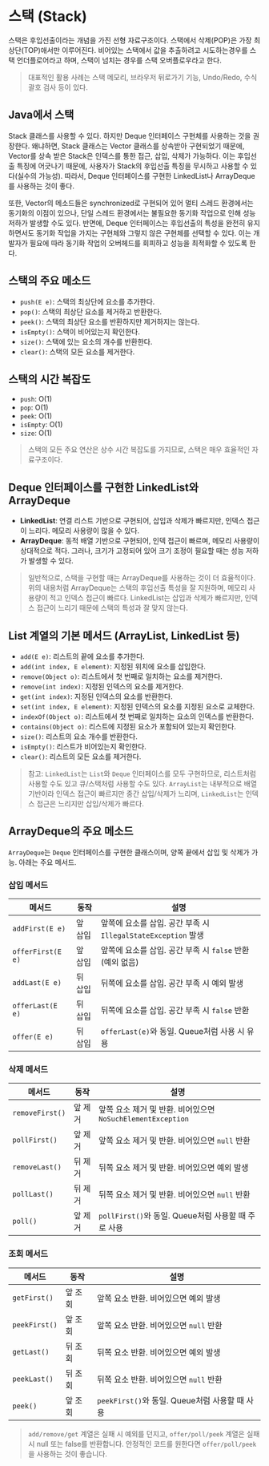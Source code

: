 # 스택 (Stack)
스택은 후입선출이라는 개념을 가진 선형 자료구조이다. 스택에서 삭제(POP)은 가장 최상단(TOP)애서만 이루어진다.
비어있는 스택에서 값을 추출하려고 시도하는경우를 스택 언더플로어라고 하며, 스택이 넘치는 경우를 스택 오버플로우라고 한다.
> 대표적인 활용 사례는 스택 메모리, 브라우저 뒤로가기 기능, Undo/Redo, 수식 괄호 검사 등이 있다.

## Java에서 스택
Stack 클래스를 사용할 수 있다. 하지만 Deque 인터페이스 구현체를 사용하는 것을 권장한다.
왜냐하면, Stack 클래스는 Vector 클래스를 상속받아 구현되었기 때문에, Vector를 상속 받은 Stack은 인덱스를 통한 접근, 삽입, 삭제가 가능하다. 이는 후입선출 특징에 어긋나기 때문에, 사용자가 Stack의 후입선출 특징을 무시하고 사용할 수 있다(실수의 가능성). 따라서, Deque 인터페이스를 구현한 LinkedList나 ArrayDeque를 사용하는 것이 좋다.

또한, Vector의 메소드들은 synchronized로 구현되어 있어 멀티 스레드 환경에서는 동기화의 이점이 있으나, 단일 스레드 환경에서는 불필요한 동기화 작업으로 인해 성능 저하가 발생할 수도 있다.
반면에, Deque 인터페이스는 후입선출의 특성을 완전히 유지하면서도 동기화 작업을 가지는 구현체와 그렇지 않은 구현체를 선택할 수 있다. 이는 개발자가 필요에 따라 동기화 작업의 오버헤드를 회피하고 성능을 최적화할 수 있도록 한다.

## 스택의 주요 메소드
- `push(E e)`: 스택의 최상단에 요소를 추가한다.
- `pop()`: 스택의 최상단 요소를 제거하고 반환한다.
- `peek()`: 스택의 최상단 요소를 반환하지만 제거하지는 않는다.
- `isEmpty()`: 스택이 비어있는지 확인한다.
- `size()`: 스택에 있는 요소의 개수를 반환한다.
- `clear()`: 스택의 모든 요소를 제거한다.
## 스택의 시간 복잡도
- `push`: O(1)
- `pop`: O(1)
- `peek`: O(1)
- `isEmpty`: O(1)
- `size`: O(1)              
> 스택의 모든 주요 연산은 상수 시간 복잡도를 가지므로, 스택은 매우 효율적인 자료구조이다.

## Deque 인터페이스를 구현한 LinkedList와 ArrayDeque
- **LinkedList**: 연결 리스트 기반으로 구현되어, 삽입과 삭제가 빠르지만, 인덱스 접근이 느리다. 메모리 사용량이 많을 수 있다.
- **ArrayDeque**: 동적 배열 기반으로 구현되어, 인덱 접근이 빠르며, 메모리 사용량이 상대적으로 적다. 그러나, 크기가 고정되어 있어 크기 조정이 필요할 때는 성능 저하가 발생할 수 있다.
> 일반적으로, 스택을 구현할 때는 ArrayDeque를 사용하는 것이 더 효율적이다. 위의 내용처럼 ArrayDeque는 스택의 후입선출 특성을 잘 지원하며, 메모리 사용량이 적고 인덱스 접근이 빠르다. LinkedList는 삽입과 삭제가 빠르지만, 인덱스 접근이 느리기 때문에 스택의 특성과 잘 맞지 않는다.

## List 계열의 기본 메서드 (ArrayList, LinkedList 등)

- `add(E e)`: 리스트의 끝에 요소를 추가한다.
- `add(int index, E element)`: 지정된 위치에 요소를 삽입한다.
- `remove(Object o)`: 리스트에서 첫 번째로 일치하는 요소를 제거한다.
- `remove(int index)`: 지정된 인덱스의 요소를 제거한다.
- `get(int index)`: 지정된 인덱스의 요소를 반환한다.
- `set(int index, E element)`: 지정된 인덱스의 요소를 지정된 요소로 교체한다.
- `indexOf(Object o)`: 리스트에서 첫 번째로 일치하는 요소의 인덱스를 반환한다.
- `contains(Object o)`: 리스트에 지정된 요소가 포함되어 있는지 확인한다.
- `size()`: 리스트의 요소 개수를 반환한다.
- `isEmpty()`: 리스트가 비어있는지 확인한다.
- `clear()`: 리스트의 모든 요소를 제거한다.

> 참고: `LinkedList`는 `List`와 `Deque` 인터페이스를 모두 구현하므로, 리스트처럼 사용할 수도 있고 큐/스택처럼 사용할 수도 있다. `ArrayList`는 내부적으로 배열 기반이라 인덱스 접근이 빠르지만 중간 삽입/삭제가 느리며, `LinkedList`는 인덱스 접근은 느리지만 삽입/삭제가 빠르다.

## ArrayDeque의 주요 메소드
`ArrayDeque`는 `Deque` 인터페이스를 구현한 클래스이며, 양쪽 끝에서 삽입 및 삭제가 가능. 
아래는 주요 메서드.

### 삽입 메서드
| 메서드 | 동작 | 설명 |
|--------|------|------|
| `addFirst(E e)` | 앞 삽입 | 앞쪽에 요소를 삽입. 공간 부족 시 `IllegalStateException` 발생 |
| `offerFirst(E e)` | 앞 삽입 | 앞쪽에 요소를 삽입. 공간 부족 시 `false` 반환 (예외 없음) |
| `addLast(E e)` | 뒤 삽입 | 뒤쪽에 요소를 삽입. 공간 부족 시 예외 발생 |
| `offerLast(E e)` | 뒤 삽입 | 뒤쪽에 요소를 삽입. 공간 부족 시 `false` 반환 |
| `offer(E e)` | 뒤 삽입 | `offerLast(e)`와 동일. Queue처럼 사용 시 유용 |

### 삭제 메서드
| 메서드 | 동작 | 설명 |
|--------|------|------|
| `removeFirst()` | 앞 제거 | 앞쪽 요소 제거 및 반환. 비어있으면 `NoSuchElementException` |
| `pollFirst()` | 앞 제거 | 앞쪽 요소 제거 및 반환. 비어있으면 `null` 반환 |
| `removeLast()` | 뒤 제거 | 뒤쪽 요소 제거 및 반환. 비어있으면 예외 발생 |
| `pollLast()` | 뒤 제거 | 뒤쪽 요소 제거 및 반환. 비어있으면 `null` 반환 |
| `poll()` | 앞 제거 | `pollFirst()`와 동일. Queue처럼 사용할 때 주로 사용 |

### 조회 메서드
| 메서드 | 동작 | 설명 |
|--------|------|------|
| `getFirst()` | 앞 조회 | 앞쪽 요소 반환. 비어있으면 예외 발생 |
| `peekFirst()` | 앞 조회 | 앞쪽 요소 반환. 비어있으면 `null` 반환 |
| `getLast()` | 뒤 조회 | 뒤쪽 요소 반환. 비어있으면 예외 발생 |
| `peekLast()` | 뒤 조회 | 뒤쪽 요소 반환. 비어있으면 `null` 반환 |
| `peek()` | 앞 조회 | `peekFirst()`와 동일. Queue처럼 사용할 때 사용 |

> `add/remove/get` 계열은 실패 시 예외를 던지고, `offer/poll/peek` 계열은 실패 시 null 또는 false를 반환합니다. 안정적인 코드를 원한다면 `offer/poll/peek`을 사용하는 것이 좋습니다.
